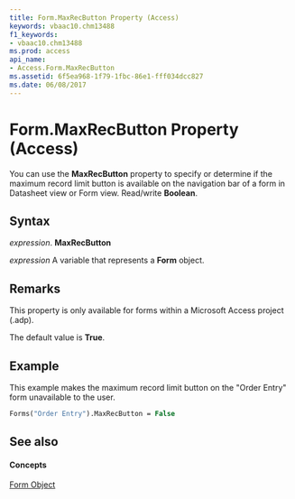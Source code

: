 ```yaml
---
title: Form.MaxRecButton Property (Access)
keywords: vbaac10.chm13488
f1_keywords:
- vbaac10.chm13488
ms.prod: access
api_name:
- Access.Form.MaxRecButton
ms.assetid: 6f5ea968-1f79-1fbc-86e1-fff034dcc827
ms.date: 06/08/2017
---
```



# Form.MaxRecButton Property (Access)

You can use the **MaxRecButton** property to specify or determine if the maximum record limit button is available on the navigation bar of a form in Datasheet view or Form view. Read/write **Boolean**.


## Syntax

 _expression_. **MaxRecButton**

 _expression_ A variable that represents a **Form** object.


## Remarks

This property is only available for forms within a Microsoft Access project (.adp).

The default value is **True**.


## Example

This example makes the maximum record limit button on the "Order Entry" form unavailable to the user.


```vb
Forms("Order Entry").MaxRecButton = False
```


## See also


#### Concepts


[Form Object](form-object-access.md)

